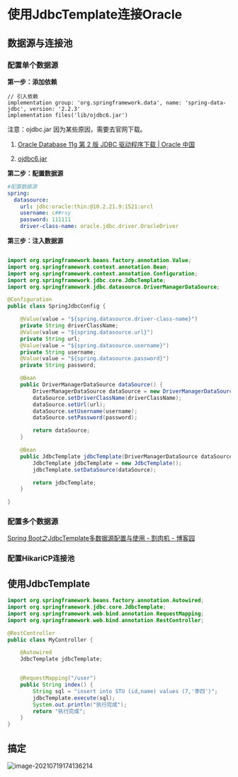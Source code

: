 # 使用JdbcTemplate连接Oracle

## 数据源与连接池

### 配置单个数据源

**第一步：添加依赖**

```apl
// 引入依赖
implementation group: 'org.springframework.data', name: 'spring-data-jdbc', version: '2.2.3'
implementation files('lib/ojdbc6.jar')
```

注意：ojdbc.jar 因为某些原因，需要去官网下载。

1.  [Oracle Database 11g 第 2 版 JDBC 驱动程序下载 | Oracle 中国](https://www.oracle.com/cn/database/technologies/enterprise-edition/jdbc.html "Oracle Database 11g 第 2 版 JDBC 驱动程序下载 | Oracle 中国")

2.  [ojdbc6.jar](https://www.oracle.com/webapps/redirect/signon?nexturl=https://download.oracle.com/otn/utilities_drivers/jdbc/11204/ojdbc6.jar "ojdbc6.jar")

**第二步：配置数据源**

```yaml
#配置数据源
spring:
  datasource:
    url: jdbc:oracle:thin:@10.2.21.9:1521:orcl
    username: c##rsy
    password: 111111
    driver-class-name: oracle.jdbc.driver.OracleDriver
```

**第三步：注入数据源**

```java

import org.springframework.beans.factory.annotation.Value;
import org.springframework.context.annotation.Bean;
import org.springframework.context.annotation.Configuration;
import org.springframework.jdbc.core.JdbcTemplate;
import org.springframework.jdbc.datasource.DriverManagerDataSource;

@Configuration
public class SpringJdbcConfig {

    @Value(value = "${spring.datasource.driver-class-name}")
    private String driverClassName;
    @Value(value = "${spring.datasource.url}")
    private String url;
    @Value(value = "${spring.datasource.username}")
    private String username;
    @Value(value = "${spring.datasource.password}")
    private String password;

    @Bean
    public DriverManagerDataSource dataSource() {
        DriverManagerDataSource dataSource = new DriverManagerDataSource();
        dataSource.setDriverClassName(driverClassName);
        dataSource.setUrl(url);
        dataSource.setUsername(username);
        dataSource.setPassword(password);

        return dataSource;
    }

    @Bean
    public JdbcTemplate jdbcTemplate(DriverManagerDataSource dataSource) {
        JdbcTemplate jdbcTemplate = new JdbcTemplate();
        jdbcTemplate.setDataSource(dataSource);

        return jdbcTemplate;
    }

}
```

### 配置多个数据源

[Spring Boot之JdbcTemplate多数据源配置与使用 - 割肉机 - 博客园](https://www.cnblogs.com/williamjie/p/9355899.html "Spring Boot之JdbcTemplate多数据源配置与使用 - 割肉机 - 博客园")

### 配置HikariCP连接池

## 使用JdbcTemplate

```java
import org.springframework.beans.factory.annotation.Autowired;
import org.springframework.jdbc.core.JdbcTemplate;
import org.springframework.web.bind.annotation.RequestMapping;
import org.springframework.web.bind.annotation.RestController;

@RestController
public class MyController {

    @Autowired
    JdbcTemplate jdbcTemplate;


    @RequestMapping("/user")
    public String index() {
        String sql = "insert into STU (id,name) values (7,'李四')";
        jdbcTemplate.execute(sql);
        System.out.println("执行完成");
        return "执行完成";
    }
}
```

## 搞定

![image-20210719174136214](https://gitee.com/zzursy/blog-image/raw/master/img/20210719174136.png "image-20210719174136214")
